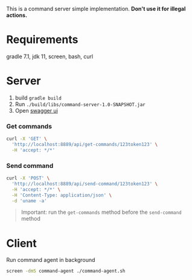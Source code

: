 This is a command server simple implementation. **Don't use it for illegal actions.**

# Requirements
gradle 7.1, jdk 11, screen, bash, curl

# Server
1. build `gradle build`
2. Run `./build/libs/command-server-1.0-SNAPSHOT.jar` 
3. Open [swagger ui](http://localhost:8889) 

### Get commands
```bash
curl -X 'GET' \
  'http://localhost:8889/api/get-commands/123token123' \
  -H 'accept: */*'
```

### Send command
```bash
curl -X 'POST' \
  'http://localhost:8889/api/send-command/123token123' \
  -H 'accept: */*' \
  -H 'Content-Type: application/json' \
  -d 'uname -a'
```

> Important: run the `get-commands` method before the `send-command` method

# Client
Run command agent in background
```bash
screen -dmS command-agent ./command-agent.sh
```
